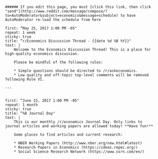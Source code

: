     ###### If you edit this page, you must [click this link, then click "send"](http://www.reddit.com/message/compose/?to=AutoModerator&subject=economics&message=schedule) to have AutoModerator re-load the schedule from here
    
    first: “May 25, 2017 1:00 PM -05"  
    repeat: 1 week  
    sticky: true  
    title: “r/Economics Discussion Thread - {{date %d %B %Y}}"  
    text: |   
        Welcome to the Economics Discussion Thread! This is a place for high-quality economics discussion.

        Please be mindful of the following rules:

        * Simple questions should be directed to /r/askeconomics.
        * Low quality and off-topic top-level comments will be removed following Rule VI.
        
    ---
        
        
    first: “June 15, 2017 1:00 PM -05"  
    repeat: 1 month  
    sticky: true  
    title: “%B Journal Day"  
    text: |   
        This is our monthly /r/economics Journal Day. Only links to journal articles and working papers are allowed today! **Have fun!**

        Some places to find articles and current research:

        * NBER Working Papers (http://www.nber.org/new.html#latest)
        * Research Papers in Economics (https://ideas.repec.org/)
        * Social Science Research Network (https://www.ssrn.com/en/)

